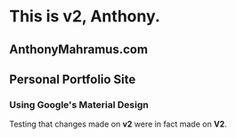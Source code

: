 # This is v2, Anthony.

## AnthonyMahramus.com

## Personal Portfolio Site

### Using Google's Material Design

Testing that changes made on __v2__ were in fact made on __V2__.